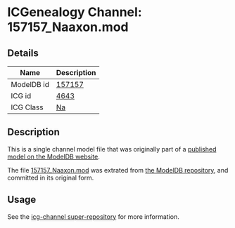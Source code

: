 # ICGenealogy Channel: 157157\_Naaxon.mod

## Details

Name | Description
---- | -----------
ModelDB id | [157157](http://senselab.med.yale.edu/ModelDB/ShowModel.cshtml?model=157157)
ICG id | [4643](http://icg.neurotheory.ox.ac.uk/channels/2/4643)
ICG Class | [Na](http://icg.neurotheory.ox.ac.uk/channels/2)

## Description

This is a single channel model file that was originally part of a [published model on the ModelDB website](http://senselab.med.yale.edu/mModelDB/ShowModel.cshtml?model=157157).

The file [157157\_Naaxon.mod](157157_Naaxon.mod) was extrated from [the ModelDB repository](http://senselab.med.yale.edu/ModelDB/ShowModel.cshtml?model=157157), and committed in its original form.

## Usage

See the [icg-channel super-repository](https://github.com/icgenealogy/icg-channels) for more information.